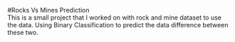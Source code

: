 #Rocks Vs Mines Prediction  
This is a small project that I worked on with rock and mine dataset to use the data. Using Binary Classification to predict the data difference between these two. 
